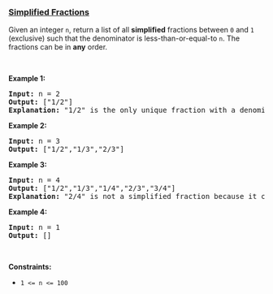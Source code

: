 ### [Simplified Fractions](https://leetcode.com/problems/simplified-fractions)

<p>Given an integer <code>n</code>, return a list of all <strong>simplified</strong> fractions between <code>0</code> and <code>1</code> (exclusive) such that the denominator is less-than-or-equal-to <code>n</code>. The fractions can be in <strong>any</strong> order.</p>

<p>&nbsp;</p>
<p><strong>Example 1:</strong></p>

<pre>
<strong>Input:</strong> n = 2
<strong>Output:</strong> [&quot;1/2&quot;]
<strong>Explanation: </strong>&quot;1/2&quot; is the only unique fraction with a denominator less-than-or-equal-to 2.</pre>

<p><strong>Example 2:</strong></p>

<pre>
<strong>Input:</strong> n = 3
<strong>Output:</strong> [&quot;1/2&quot;,&quot;1/3&quot;,&quot;2/3&quot;]
</pre>

<p><strong>Example 3:</strong></p>

<pre>
<strong>Input:</strong> n = 4
<strong>Output:</strong> [&quot;1/2&quot;,&quot;1/3&quot;,&quot;1/4&quot;,&quot;2/3&quot;,&quot;3/4&quot;]
<strong>Explanation: </strong>&quot;2/4&quot; is not a simplified fraction because it can be simplified to &quot;1/2&quot;.</pre>

<p><strong>Example 4:</strong></p>

<pre>
<strong>Input:</strong> n = 1
<strong>Output:</strong> []
</pre>

<p>&nbsp;</p>
<p><strong>Constraints:</strong></p>

<ul>
	<li><code>1 &lt;= n &lt;= 100</code></li>
</ul>
